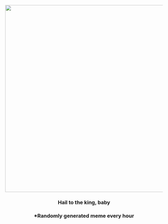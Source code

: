 <p align="center">
        <img src="https://i.redd.it/n4twuoe06pn81.jpg" width="600" height="600">
        </p>
        <h3 align="center">Hail to the king, baby</h3>
        <h3 align="center">*Randomly generated meme every hour</h3>
    